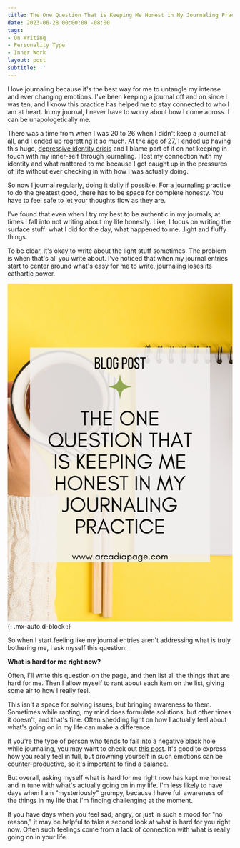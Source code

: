 ```yaml
---
title: The One Question That is Keeping Me Honest in My Journaling Practice
date: 2023-06-28 00:00:00 -08:00
tags:
- On Writing
- Personality Type 
- Inner Work
layout: post
subtitle: ''
---
```


I love journaling because it's the best way for me to untangle my intense and ever changing emotions. I've been keeping a journal off and on since I was ten, and I know this practice has helped me to stay connected to who I am at heart. In my journal, I never have to worry about how I come across. I can be unapologetically me.

There was a time from when I was 20 to 26 when I didn't keep a journal at all, and I ended up regretting it so much. At the age of 27, I ended up having this huge, [depressive identity crisis](https://arcadiapage.com/2017/08/how-depression-altered-my-reality.html) and I blame part of it on not keeping in touch with my inner-self through journaling. I lost my connection with my identity and what mattered to me because I got caught up in the pressures of life without ever checking in with how I was actually doing.

So now I journal regularly, doing it daily if possible. For a journaling practice to do the greatest good, there has to be space for complete honesty. You have to feel safe to let your thoughts flow as they are. 

I've found that even when I try my best to be authentic in my journals, at times I fall into not writing about my life honestly. Like, I focus on writing the surface stuff: what I did for the day, what happened to me...light and fluffy things.

To be clear, it's okay to write about the light stuff sometimes. The problem is when that's all you write about. I've noticed that when my journal entries start to center around what's easy for me to write, journaling loses its cathartic power.

![Honest and Authentic Journaling for Personal Growth](/uploads/honest-journaling-for-personal-growth-pin.png "Self-care journaling Honest journaling Reflective journaling Introspective journaling Authentic journaling Meaningful journaling Empathetic self-care"){: .mx-auto.d-block :}

So when I start feeling like my journal entries aren't addressing what is truly bothering me, I ask myself this question:

**What is hard for me right now?**

Often, I'll write this question on the page, and then list all the things that are hard for me. Then I allow myself to rant about each item on the list, giving some air to how I really feel.

This isn't a space for solving issues, but bringing awareness to them. Sometimes while ranting, my mind does formulate solutions, but other times it doesn't, and that's fine. Often shedding light on how I actually feel about what's going on in my life can make a difference. 

If you're the type of person who tends to fall into a negative black hole while journaling, you may want to check out [this post](https://arcadiapage.com/2021-02-24-how-infps-can-use-writing-for-healing/). It's good to express how you really feel in full, but drowning yourself in such emotions can be counter-productive, so it's important to find a balance.

But overall, asking myself what is hard for me right now has kept me honest and in tune with what's actually going on in my life. I'm less likely to have days when I am "mysteriously" grumpy, because I have full awareness of the things in my life that I'm finding challenging at the moment.

If you have days when you feel sad, angry, or just in such a mood for "no reason," it may be helpful to take a second look at what is hard for you right now. Often such feelings come from a lack of connection with what is really going on in your life.


